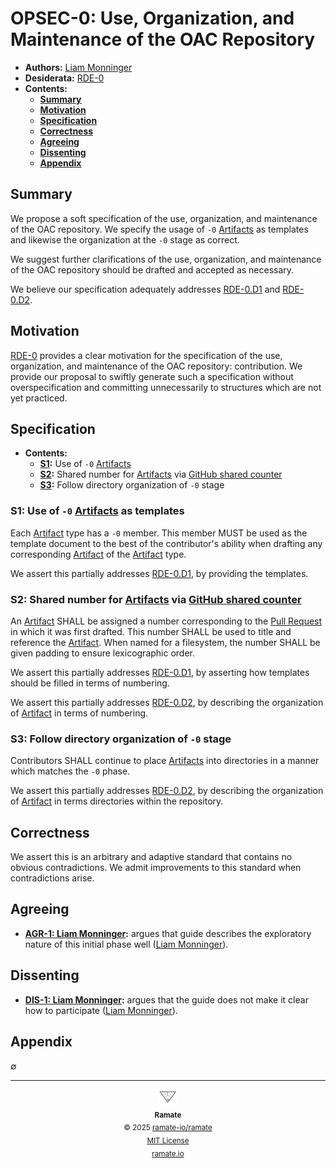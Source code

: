 # OPSEC-0: Use, Organization, and Maintenance of the OAC Repository
- **Authors:** [Liam Monninger](mailto:liam@ramate.io)
- **Desiderata:** [RDE-0](../../../rde/rera-000-000-000-dulan/rde-000-000-000/README.md)
- **Contents:**
  - **[Summary](#summary)**
  - **[Motivation](#motivation)**
  - **[Specification](#specification)**
  - **[Correctness](#correctness)**
  - **[Agreeing](#agreeing)**
  - **[Dissenting](#dissenting)**
  - **[Appendix](#appendix)**

## Summary
We propose a soft specification of the use, organization, and maintenance of the OAC repository. We specify the usage of `-0` [Artifacts](../../../rglo/rera-000-000-000-dulan/rglo-000-000-000-artifact/README.md) as templates and likewise the organization at the `-0` stage as correct.

We suggest further clarifications of the use, organization, and maintenance of the OAC repository should be drafted and accepted as necessary.

We believe our specification adequately addresses [RDE-0.D1](../../../rde/rera-000-000-000-dulan/rde-000-000-000/README.md#d1-provide-templates-for-artifacts-and-describe-their-usage) and [RDE-0.D2](../../../rde/rera-000-000-000-dulan/rde-000-000-000/README.md#d1-provide-templates-for-artifacts-and-describe-their-usage).

## Motivation
[RDE-0](../../../rde/rera-000-000-000-dulan/rde-000-000-000/README.md) provides a clear motivation for the specification of the use, organization, and maintenance of the OAC repository: contribution. We provide our proposal to swiftly generate such a specification without overspecification and committing unnecessarily to structures which are not yet practiced.

## Specification
- **Contents:**
  - **[S1](#s1-use-of--0-artifacts-as-templates):** Use of `-0` [Artifacts](../../../rglo/rera-000-000-000-dulan/)
  - **[S2](#s2-shared-number-for-artifacts-via-github-shared-counter):** Shared number for [Artifacts](../../../rglo/rera-000-000-000-dulan/rglo-000-000-000-artifact/README.md) via [GitHub shared counter](https://github.com/orgs/community/discussions/69759)
  - **[S3](#s3-follow-directory-organization-of--0-stage):** Follow directory organization of `-0` stage

### S1: Use of `-0` [Artifacts](../../../rglo/rera-000-000-000-dulan/rglo-000-000-000-artifact/README.md) as templates

Each [Artifact](../../../rglo/rera-000-000-000-dulan/rglo-000-000-000-artifact/README.md) type has a `-0` member. This member MUST be used as the template document to the best of the contributor's ability when drafting any corresponding [Artifact](../../../rglo/rera-000-000-000-dulan/rglo-000-000-000-artifact/README.md) of the [Artifact](../../../rglo/rera-000-000-000-dulan/rglo-000-000-000-artifact/README.md) type.

We assert this partially addresses [RDE-0.D1](../../../rde/rera-000-000-000-dulan/rde-000-000-000/README.md#d1-provide-templates-for-artifacts-and-describe-their-usage), by providing the templates.

### S2: Shared number for [Artifacts](../../../rglo/rera-000-000-000-dulan/rglo-000-000-000-artifact/README.md) via [GitHub shared counter](https://github.com/orgs/community/discussions/69759)

An [Artifact](../../../rglo/rera-000-000-000-dulan/rglo-000-000-000-artifact/README.md) SHALL be assigned a number corresponding to the [Pull Request](https://docs.github.com/en/pull-requests/collaborating-with-pull-requests/proposing-changes-to-your-work-with-pull-requests/about-pull-requests) in which it was first drafted. This number SHALL be used to title and reference the [Artifact](../../../rglo/rera-000-000-000-dulan/rglo-000-000-000-artifact/README.md). When named for a filesystem, the number SHALL be given padding to ensure lexicographic order.

We assert this partially addresses [RDE-0.D1](../../../rde/rera-000-000-000-dulan/rde-000-000-000/README.md#d1-provide-templates-for-artifacts-and-describe-their-usage), by asserting how templates should be filled in terms of numbering.

We assert this partially addresses [RDE-0.D2](../../../rde/rera-000-000-000-dulan/rde-000-000-000/README.md#d1-provide-templates-for-artifacts-and-describe-their-usage), by describing the organization of [Artifact](../../../rglo/rera-000-000-000-dulan/rglo-000-000-000-artifact/README.md) in terms of numbering.

### S3: Follow directory organization of `-0` stage

Contributors SHALL continue to place [Artifacts](../../../rglo/rera-000-000-000-dulan/rglo-000-000-000-artifact/README.md) into directories in a manner which matches the `-0` phase.

We assert this partially addresses [RDE-0.D2](../../../rde/rera-000-000-000-dulan/rde-000-000-000/README.md#d1-provide-templates-for-artifacts-and-describe-their-usage), by describing the organization of [Artifact](../../../rglo/rera-000-000-000-dulan/rglo-000-000-000-artifact/README.md) in terms directories within the repository.

## Correctness
We assert this is an arbitrary and adaptive standard that contains no obvious contradictions. We admit improvements to this standard when contradictions arise.

## Agreeing
- **[AGR-1: Liam Monninger](./agreeing/agr-001-liam-monninger/README.md):** argues that guide describes the exploratory nature of this initial phase well ([Liam Monninger](mailto:liam@ramate.io)).

## Dissenting
- **[DIS-1: Liam Monninger](./dissenting/dis-001-liam-monninger/README.md):** argues that the guide does not make it clear how to participate ([Liam Monninger](mailto:liam@ramate.io)).

## Appendix
$\emptyset$

<!--OAC FOOTER: DO NOT REMOVE THIS LINE-->
---

<div align="center">
  <a href="https://github.com/ramate-io/oac">
    <picture>
      <source srcset="/assets/ramate-inverted-transparent.png" media="(prefers-color-scheme: dark)">
      <img height="24" src="/assets/ramate-transparent.png" alt="OAC"/>
    </picture>
  </a>
  <br/>
  <sub>
    <b>Ramate</b>
    <br/>
    &copy; 2025 <a href="https://github.com/ramate-io/ramate">ramate-io/ramate</a>
    <br/>
    <a href="https://github.com/ramate-io/ramate/blob/main/LICENSE">MIT License</a>
    <br/>
    <a href="https://www.ramate.io">ramate.io</a>
  </sub>
</div>
